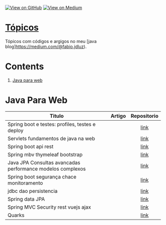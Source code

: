 [![View on GitHub](https://img.shields.io/badge/GitHub-View_on_GitHub-blue?logo=GitHub)](https://github.com/binhojulix/java)  [![View on Medium](https://img.shields.io/badge/Medium-View%20on%20Medium-red?logo=medium)](https://medium.com/@fabio.jdluz) 
# [Tópicos](https://github.com/binhojulix/Programa-o)
Tópicos com códigos e argigos no meu [java blog]https://medium.com/@fabio.jdluz). 



# Contents
1.  [Java para web](#java-para-web)





# Java Para Web
| Titulo        | Artigo           | Repositorio  |
| ------------- |:-------------:| :-----:|
| Spring boot e testes: profiles, testes e deploy |  | [link](https://github.com/binhojulix/Programa-o/tree/spring-boot-profiles-testes-deploy) 
| Servlets fundamentos de java na web |  | [link](https://github.com/binhojulix/Programa-o/tree/Servlets-Fundamentos-de-Java-na-Web) 
| Spring boot api rest |  | [link](https://github.com/binhojulix/Programa-o/tree/spring-boot-api-rest) 
| Spring mbv thymeleaf bootstrap |  | [link](https://github.com/binhojulix/Programa-o/tree/spring-mvc-thymeleaf-bootstrap) 
| Java JPA Consultas avancadas performance modelos complexos |  | [link](https://github.com/binhojulix/Programa-o/tree/java-jpa-consultas-avancadas-performance-modelos-complexos) 
| Spring boot segurança chace monitoramento |  | [link](https://github.com/binhojulix/Programa-o/tree/spring-boot-seguranca-cache-monitoramento) 
| jdbc dao persistencia |  | [link](https://github.com/binhojulix/Programa-o/tree/jdbc-dao-persistencia) 
| Spring data JPA |  | [link](https://github.com/binhojulix/Programa-o/tree/spring-data-jpa) 
| Spring MVC Security rest vuejs ajax |  | [link](https://github.com/binhojulix/Programa-o/tree/spring-mvc-security-rest-vuejs-ajax) 
| Quarks |  | [link](https://github.com/binhojulix/Programa-o/tree/java-jpa-consultas-avancadas-performance-modelos-complexos/bitcoin-teste_com_restassured) 
